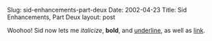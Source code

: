 Slug: sid-enhancements-part-deux
Date: 2002-04-23
Title: Sid Enhancements, Part Deux
layout: post

Woohoo! Sid now lets me <i>italicize</i>, <b>bold</b>, and <u>underline</u>, as well as <a href="http://speakshermind.redmonk.net">link</a>.
